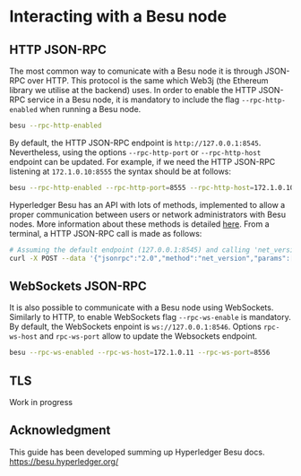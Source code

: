 # Interacting with a Besu node

## HTTP JSON-RPC
The most common way to comunicate with a Besu node it is through JSON-RPC over HTTP. This protocol is the same which Web3j (the Ethereum library we utilise at the backend) uses. In order to enable the HTTP JSON-RPC service in a Besu node, it is mandatory to include the flag `--rpc-http-enabled` when running a Besu node.
```bash
besu --rpc-http-enabled
```

By default, the HTTP JSON-RPC endpoint is `http://127.0.0.1:8545`. Nevertheless, using the options `--rpc-http-port` or `--rpc-http-host` endpoint can be updated. For example, if we need the HTTP JSON-RPC listening at `172.1.0.10:8555` the syntax should be at follows:
```bash
besu --rpc-http-enabled --rpc-http-port=8555 --rpc-http-host=172.1.0.10
```

Hyperledger Besu has an API with lots of methods, implemented to allow a proper communication between users or network administrators with Besu nodes. More information about these methods is detailed [here](https://besu.hyperledger.org/en/stable/Reference/API-Methods/). From a terminal, a HTTP JSON-RPC call is made as follows:
```bash
# Assuming the default endpoint (127.0.0.1:8545) and calling 'net_version' method
curl -X POST --data '{"jsonrpc":"2.0","method":"net_version","params":[],"id":1}' 127.0.0.1:8545
``` 

## WebSockets JSON-RPC
It is also possible to communicate with a Besu node using WebSockets. Similarly to HTTP, to enable WebSockets flag `--rpc-ws-enable` is mandatory. By default, the WebSockets enpoint is `ws://127.0.0.1:8546`. Options `rpc-ws-host` and `rpc-ws-port` allow to update the Websockets endpoint.
```bash
besu --rpc-ws-enabled --rpc-ws-host=172.1.0.11 --rpc-ws-port=8556
```

## TLS
Work in progress

## Acknowledgment
This guide has been developed summing up Hyperledger Besu docs.
https://besu.hyperledger.org/